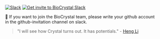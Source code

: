 [![Slack](http://img.shields.io/badge/slack-bio--crystal-purple?labelColor=000000&logo=slack)](https://bio-crystal.slack.com/)
[![Get invite to BioCrystal Slack](http://img.shields.io/badge/Get_invite_to_BioCrystal_Slack-purple?labelColor=000000&logo=slack)](https://join.slack.com/t/bio-crystal/shared_invite/zt-tas46pww-JSEloonmn3Ma5eD2~VeT_g)

🔮 If you want to join the BioCrystal team, please write your github account in the github-invitation channel on slack.

> "I will see how Crystal turns out. It has potentials." - [Heng Li](http://lh3.github.io/2020/05/17/fast-high-level-programming-languages)

